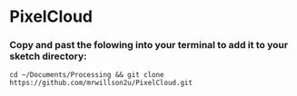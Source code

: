 # PixelCloud

### Copy and past the folowing into your terminal to add it to your sketch directory:

`cd ~/Documents/Processing && git clone https://github.com/mrwillson2u/PixelCloud.git`
